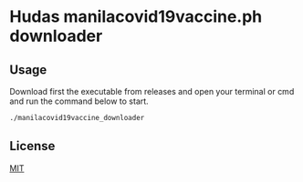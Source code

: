 # **Hudas manilacovid19vaccine.ph downloader**

## Usage

Download first the executable from releases and open your terminal or cmd and run the command below to start.

```bash
./manilacovid19vaccine_downloader
```

## License
[MIT](https://choosealicense.com/licenses/mit/)
